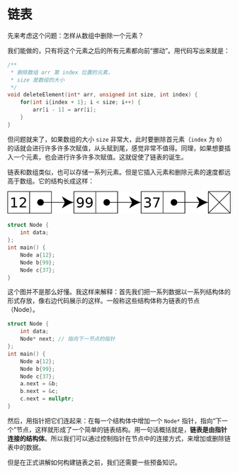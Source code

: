 # 链表

先来考虑这个问题：怎样从数组中删除一个元素？

我们能做的，只有将这个元素之后的所有元素都向前“挪动”。用代码写出来就是：
```cpp
/**
 * 删除数组 arr 第 index 位置的元素，
 * size 是数组的大小
 */
void deleteElement(int* arr, unsigned int size, int index) {
    for(int i{index + 1}; i < size; i++) {
        arr[i - 1] = arr[i];
    }
}
```

但问题就来了，如果数组的大小 `size` 非常大，此时要删除首元素（`index` 为 `0`）的话就会进行许多许多次赋值，从头赋到尾，感觉非常不值得。同理，如果想要插入一个元素，也会进行许多许多次赋值。这就促使了链表的诞生。

链表和数组类似，也可以存储一系列元素。但是它插入元素和删除元素的速度都远高于数组。它的结构长成这样：

<img src="/assets/Singly-linked-list.svg" alt="Linked List">

```cpp codemo
struct Node {
    int data;
};
int main() {
    Node a{12};
    Node b{99};
    Node c{37};
}
```
这个图并不是那么好懂。我这样来解释：首先我们把一系列数据以一系列结构体的形式存放，像右边代码展示的这样。一般称这些结构体称为链表的节点（Node）。
```cpp codemo(clear)
struct Node {
    int data;
    Node* next; // 指向下一节点的指针
};
int main() {
    Node a{12};
    Node b{99};
    Node c{37};
    a.next = &b;
    b.next = &c;
    c.next = nullptr;
}
```
然后，用指针把它们连起来：在每一个结构体中增加一个 `Node*` 指针，指向“下一个”节点，这样就形成了一个简单的链表结构。用一句话概括就是，**链表是由指针连接的结构体**。所以我们可以通过控制指针在节点中的连接方式，来增加或删除链表中的数据。

但是在正式讲解如何构建链表之前，我们还需要一些预备知识。

